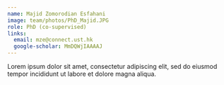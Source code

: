 ```yaml
---
name: Majid Zomorodian Esfahani
image: team/photos/PhD_Majid.JPG
role: PhD (co-supervised)
links:
  email: mze@connect.ust.hk
  google-scholar: MmDQWjIAAAAJ
---
```


Lorem ipsum dolor sit amet, consectetur adipiscing elit, sed do eiusmod tempor incididunt ut labore et dolore magna aliqua.
